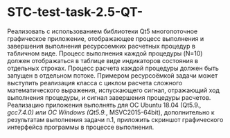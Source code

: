 # STC-test-task-2.5-QT-

Реализовать с использованием библиотеки Qt5 многопоточное графическое приложение, отображающее процесс выполнения и завершения выполнения ресурсоемких расчетных процедур в табличном виде. Процесс выполнения каждой процедуры (N=10) должен отображаться в таблице виде индикаторов состояния в отдельных строках. Процесс расчета каждой процедуры должен быть запущен в отдельном потоке. Примером ресурсоёмкой задачи может выступить реализация класса с циклом расчета сложного математического выражения, испускающего сигнал, отражающий ход выполнения процедуры, и сигнал завершения процедуры расчетов.
Реализацию приложения выполнять для ОС Ubuntu 18.04 (Qt5.9.*, gcc7.4.0) или ОС Windows (Qt5.9.*, MSVC2015-64bit), дополнительно к результатам выполнения задачи п.1, приложить скриншот графического интерфейса программы в процессе выполнения.
